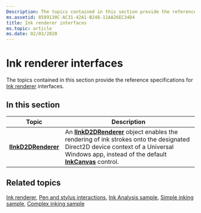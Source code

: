 ```yaml
---
Description: The topics contained in this section provide the reference specifications for Ink renderer interfaces.
ms.assetid: 8589130C-AC31-42A1-B248-11AA26EC34D4
title: Ink renderer interfaces
ms.topic: article
ms.date: 02/03/2020
---
```


# Ink renderer interfaces

The topics contained in this section provide the reference specifications for [Ink renderer](ink-renderer.md) interfaces.

## In this section

| Topic                                                 | Description                                                                                                                                                                                                                                            |
|-------------------------------------------------------|--------------------------------------------------------------------------------------------------------------------------------------------------------------------------------------------------------------------------------------------------------|
| [**IInkD2DRenderer**](/windows/desktop/api/inkrenderer/nn-inkrenderer-iinkd2drenderer)<br/> | An [**IInkD2DRenderer**](/windows/desktop/api/inkrenderer/nn-inkrenderer-iinkd2drenderer) object enables the rendering of ink strokes onto the designated Direct2D device context of a Universal Windows app, instead of the default [**InkCanvas**](/uwp/api/Windows.UI.Xaml.Controls.InkCanvas) control.<br/> |

## Related topics

[Ink renderer](ink-renderer.md), [Pen and stylus interactions](/windows/uwp/design/input/pen-and-stylus-interactions), [Ink Analysis sample](/samples/microsoft/windows-universal-samples/inkanalysis/), [Simple inking sample](/samples/microsoft/windows-universal-samples/simpleink/), [Complex inking sample](/samples/microsoft/windows-universal-samples/complexink/)